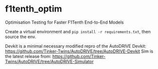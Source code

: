 # f1tenth_optim
Optimisation Testing for Faster F1Tenth End-to-End Models

Create a virtual environment and `pip install -r requirements.txt`, then source the env.

Devkit is a minimal necessary modified repro of the AutoDRIVE Devkit: https://github.com/Tinker-Twins/AutoDRIVE/tree/AutoDRIVE-Devkit
Sim is the latest release from: https://github.com/Tinker-Twins/AutoDRIVE/tree/AutoDRIVE-Simulator
